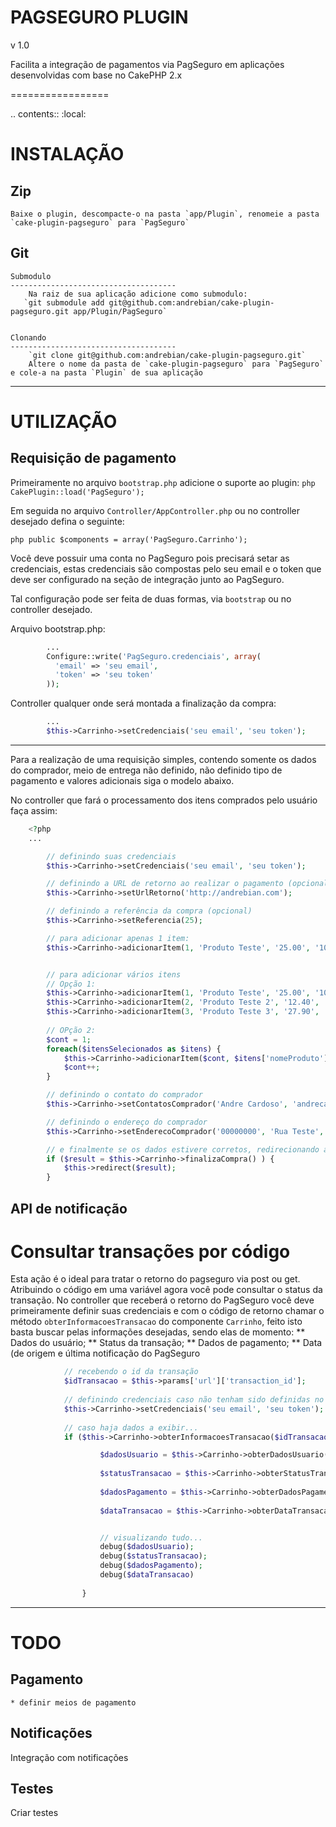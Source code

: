 # PAGSEGURO PLUGIN
v 1.0


Facilita a integração de pagamentos via PagSeguro em aplicações desenvolvidas com base no CakePHP 2.x

=================

.. contents::
    :local:


INSTALAÇÃO
==========



Zip
-------------------------------------
    Baixe o plugin, descompacte-o na pasta `app/Plugin`, renomeie a pasta `cake-plugin-pagseguro` para `PagSeguro`

Git
-------------------------------------
    Submodulo
    -------------------------------------
        Na raiz de sua aplicação adicione como submodulo: 
       `git submodule add git@github.com:andrebian/cake-plugin-pagseguro.git app/Plugin/PagSeguro`
        

    Clonando  
    -------------------------------------
        `git clone git@github.com:andrebian/cake-plugin-pagseguro.git`
        Altere o nome da pasta de `cake-plugin-pagseguro` para `PagSeguro` e cole-a na pasta `Plugin` de sua aplicação

---------------------------------------------------------------------------

UTILIZAÇÃO
==========

Requisição de pagamento
------------------------

Primeiramente no arquivo `bootstrap.php` adicione o suporte ao plugin:
```php CakePlugin::load('PagSeguro');```


Em seguida no arquivo `Controller/AppController.php` ou no controller desejado defina o seguinte:

```php public $components = array('PagSeguro.Carrinho'); ```


Você deve possuir uma conta no PagSeguro pois precisará setar as credenciais,
estas credenciais são compostas pelo seu email e o token que deve ser configurado na seção de integração
junto ao PagSeguro.

Tal configuração pode ser feita de duas formas, via `bootstrap` ou no controller desejado.


Arquivo bootstrap.php:
```php <?php
	    ...
	    Configure::write('PagSeguro.credenciais', array(
		  'email' => 'seu email',
		  'token' => 'seu token'
	    ));
```

Controller qualquer onde será montada a finalização da compra:
```php <?php
	    ...
	    $this->Carrinho->setCredenciais('seu email', 'seu token');
```

---------------------------------------------------------------------
  


Para a realização de uma requisição simples, contendo somente os dados do comprador, 
meio de entrega não definido, não definido tipo de pagamento e valores adicionais siga o modelo abaixo.

No controller que fará o processamento dos itens comprados pelo usuário faça assim:

```php
	<?php
	...

        // definindo suas credenciais
        $this->Carrinho->setCredenciais('seu email', 'seu token');

        // definindo a URL de retorno ao realizar o pagamento (opcional)
        $this->Carrinho->setUrlRetorno('http://andrebian.com');

        // definindo a referência da compra (opcional)
        $this->Carrinho->setReferencia(25);

        // para adicionar apenas 1 item:
        $this->Carrinho->adicionarItem(1, 'Produto Teste', '25.00', '1000', 1);


        // para adicionar vários itens
        // Opção 1:
        $this->Carrinho->adicionarItem(1, 'Produto Teste', '25.00', '1000', 1);
        $this->Carrinho->adicionarItem(2, 'Produto Teste 2', '12.40', '1000', 1);
        $this->Carrinho->adicionarItem(3, 'Produto Teste 3', '27.90', '1000', 1);
        
        // OPção 2:
        $cont = 1;
        foreach($itensSelecionados as $itens) {
            $this->Carrinho->adicionarItem($cont, $itens['nomeProduto'], $itens['precoProduto'], $itens['precoProduto'], $itens['quantidadeProduto']);
            $cont++;
        }

        // definindo o contato do comprador
        $this->Carrinho->setContatosComprador('Andre Cardoso', 'andrecardosodev@gmail.com', '41', '00000000');

        // definindo o endereço do comprador
        $this->Carrinho->setEnderecoComprador('00000000', 'Rua Teste', '1234', 'Complemento', 'Bairro', 'Cidade', 'UF');

        // e finalmente se os dados estivere corretos, redirecionando ao Pagseguro
        if ($result = $this->Carrinho->finalizaCompra() ) {
            $this->redirect($result);
        }

```


API de notificação
------------------

# Consultar transações por código

Esta ação é o ideal para tratar o retorno do pagseguro via post ou get. Atribuindo 
o código em uma variável agora você pode consultar o status da transação.
No controller que receberá o retorno do PagSeguro você deve primeiramente definir 
suas credenciais e com o código de retorno chamar o método `obterInformacoesTransacao` do 
componente `Carrinho`, feito isto basta buscar pelas informações desejadas, sendo elas
de momento:
** Dados do usuário;
** Status da transação;
** Dados de pagamento;
** Data (de origem e última notificação do PagSeguro


```php
            // recebendo o id da transação 
            $idTransacao = $this->params['url']['transaction_id'];
            
            // definindo credenciais caso não tenham sido definidas no bootstrap
            $this->Carrinho->setCredenciais('seu email', 'seu token');
            
            // caso haja dados a exibir...
            if ($this->Carrinho->obterInformacoesTransacao($idTransacao) ) {

                    $dadosUsuario = $this->Carrinho->obterDadosUsuario();
                    
                    $statusTransacao = $this->Carrinho->obterStatusTransacao();
                    
                    $dadosPagamento = $this->Carrinho->obterDadosPagamento();
                    
                    $dataTransacao = $this->Carrinho->obterDataTransacao();


                    // visualizando tudo...
                    debug($dadosUsuario);
                    debug($statusTransacao);
                    debug($dadosPagamento);
                    debug($dataTransacao)
                    
                }

```


--------------------------------------------------------------------------

# TODO

## Pagamento
    * definir meios de pagamento

## Notificações
Integração com notificações


## Testes
Criar testes